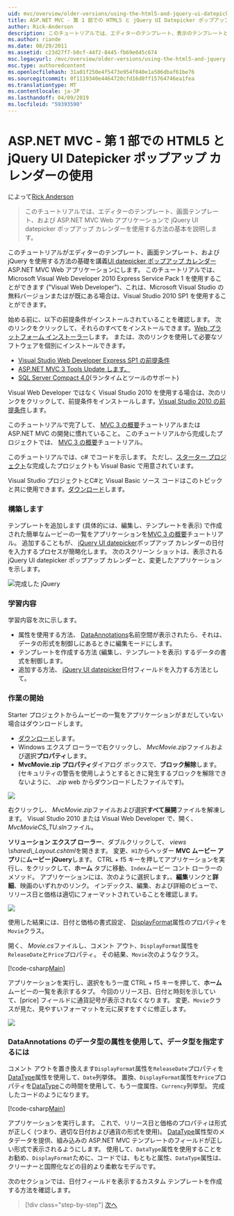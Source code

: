 ```yaml
---
uid: mvc/overview/older-versions/using-the-html5-and-jquery-ui-datepicker-popup-calendar-with-aspnet-mvc/using-the-html5-and-jquery-ui-datepicker-popup-calendar-with-aspnet-mvc-part-1
title: ASP.NET MVC - 第 1 部での HTML5 と jQuery UI Datepicker ポップアップ カレンダーの使用 |Microsoft Docs
author: Rick-Anderson
description: このチュートリアルでは、エディターのテンプレート、表示のテンプレートと、ASP.NET MV の jQuery UI datepicker ポップアップ カレンダーを操作する方法の基本を説明しています.
ms.author: riande
ms.date: 08/29/2011
ms.assetid: c23d27f7-b0cf-44f2-8445-fb69e045c674
msc.legacyurl: /mvc/overview/older-versions/using-the-html5-and-jquery-ui-datepicker-popup-calendar-with-aspnet-mvc/using-the-html5-and-jquery-ui-datepicker-popup-calendar-with-aspnet-mvc-part-1
msc.type: authoredcontent
ms.openlocfilehash: 31a01f250e4f5473e954f040e1a506dbaf61be76
ms.sourcegitcommit: 0f1119340e4464720cfd16d0ff15764746ea1fea
ms.translationtype: MT
ms.contentlocale: ja-JP
ms.lasthandoff: 04/09/2019
ms.locfileid: "59393590"
---
```

# <a name="using-the-html5-and-jquery-ui-datepicker-popup-calendar-with-aspnet-mvc---part-1"></a>ASP.NET MVC - 第 1 部での HTML5 と jQuery UI Datepicker ポップアップ カレンダーの使用

によって[Rick Anderson]((https://twitter.com/RickAndMSFT))

> このチュートリアルでは、エディターのテンプレート、画面テンプレート、および ASP.NET MVC Web アプリケーションで jQuery UI datepicker ポップアップ カレンダーを使用する方法の基本を説明します。


このチュートリアルがエディターのテンプレート、画面テンプレート、および jQuery を使用する方法の基礎を講義[UI datepicker ポップアップ カレンダー](http://plugins.jquery.com/project/datepicker) ASP.NET MVC Web アプリケーションにします。 このチュートリアルでは、Microsoft Visual Web Developer 2010 Express Service Pack 1 を使用することができます (&quot;Visual Web Developer&quot;)、これは、Microsoft Visual Studio の無料バージョンまたはが既にある場合は、Visual Studio 2010 SP1 を使用することができます。

始める前に、以下の前提条件がインストールされていることを確認します。 次のリンクをクリックして、それらのすべてをインストールできます。[Web プラットフォーム インストーラー](https://www.microsoft.com/web/gallery/install.aspx?appid=VWD2010SP1Pack)します。 または、次のリンクを使用して必要なソフトウェアを個別にインストールできます。

- [Visual Studio Web Developer Express SP1 の前提条件](https://www.microsoft.com/web/gallery/install.aspx?appid=VWD2010SP1Pack)
- [ASP.NET MVC 3 Tools Update します。](https://www.microsoft.com/web/gallery/install.aspx?appsxml=&amp;appid=MVC3)
- [SQL Server Compact 4.0](https://www.microsoft.com/web/gallery/install.aspx?appid=SQLCE;SQLCEVSTools_4_0)(ランタイムとツールのサポート)

Visual Web Developer ではなく Visual Studio 2010 を使用する場合は、次のリンクをクリックして、前提条件をインストールします。[Visual Studio 2010 の前提条件](https://www.microsoft.com/web/gallery/install.aspx?appsxml=&amp;appid=VS2010SP1Pack)します。

このチュートリアルで完了して、 [MVC 3 の概要](../getting-started-with-aspnet-mvc3/cs/intro-to-aspnet-mvc-3.md)チュートリアルまたは ASP.NET MVC の開発に慣れていること。 このチュートリアルから完成したプロジェクトでは、 [MVC 3 の概要](../getting-started-with-aspnet-mvc3/cs/intro-to-aspnet-mvc-3.md)チュートリアル。

このチュートリアルでは、c# でコードを示します。 ただし、[スターター プロジェクト](https://archive.msdn.microsoft.com/Project/Download/FileDownload.aspx?ProjectName=aspnetmvcsamples&amp;DownloadId=15800)な完成したプロジェクトも Visual Basic で用意されています。

Visual Studio プロジェクトとC#と Visual Basic ソース コードはこのトピックと共に使用できます。[ダウンロード](https://archive.msdn.microsoft.com/Project/Download/FileDownload.aspx?ProjectName=aspnetmvcsamples&amp;DownloadId=15800)します。

### <a name="what-youll-build"></a>構築します

テンプレートを追加します (具体的には、編集し、テンプレートを表示) で作成された簡単なムービーの一覧をアプリケーションを[MVC 3 の概要](../getting-started-with-aspnet-mvc3/cs/intro-to-aspnet-mvc-3.md)チュートリアル。 追加することもが、 [jQuery UI datepicker](http://jqueryui.com/demos/datepicker/)ポップアップ カレンダーの日付を入力するプロセスが簡略化します。 次のスクリーン ショットは、表示される jQuery UI datepicker ポップアップ カレンダーと、変更したアプリケーションを示します。

![完成した jQuery](using-the-html5-and-jquery-ui-datepicker-popup-calendar-with-aspnet-mvc-part-1/_static/image1.png)

### <a name="skills-youll-learn"></a>学習内容

学習内容を次に示します。

- 属性を使用する方法、 [DataAnnotations](https://msdn.microsoft.com/library/system.componentmodel.dataannotations.aspx)名前空間が表示されたら、それは、データの形式を制御しにあるときに編集モードにします。
- テンプレートを作成する方法 (編集し、テンプレートを表示) するデータの書式を制御します。
- 追加する方法、 [jQuery UI datepicker](http://jqueryui.com/demos/datepicker/)日付フィールドを入力する方法として。

### <a name="getting-started"></a>作業の開始

Starter プロジェクトからムービーの一覧をアプリケーションがまだしていない場合はダウンロードします。 

* [ダウンロード](https://code.msdn.microsoft.com/Introduction-to-MVC-3-10d1b098)します。
* Windows エクスプ ローラーで右クリックし、 *MvcMovie.zip*ファイルおよび選択**プロパティ**します。 
* **MvcMovie.zip プロパティ**ダイアログ ボックスで、**ブロック解除**します。 (セキュリティの警告を使用しようとするときに発生するブロックを解除できないように、 *.zip* web からダウンロードしたファイルです)。

![](using-the-html5-and-jquery-ui-datepicker-popup-calendar-with-aspnet-mvc-part-1/_static/image2.png)

右クリックし、 *MvcMovie.zip*ファイルおよび選択**すべて展開**ファイルを解凍します。 Visual Studio 2010 または Visual Web Developer で、開く、 *MvcMovieCS\_TU.sln*ファイル。

**ソリューション エクスプ ローラー**、ダブルクリックして、 *views \shared\\_Layout.cshtml*を開きます。 変更、`H1`からヘッダー **MVC ムービー アプリ**に**ムービー jQuery**します。 CTRL + f5 キーを押してアプリケーションを実行し、をクリックして、**ホーム** タブに移動、`Index`ムービー コント ローラーのメソッド。 アプリケーションには、次のように選択します。、**編集**リンクと**詳細**、映画のいずれかのリンク。 インデックス、編集、および詳細のビューで、リリース日と価格は適切にフォーマットされていることを確認します。

![](using-the-html5-and-jquery-ui-datepicker-popup-calendar-with-aspnet-mvc-part-1/_static/image3.png)

使用した結果には、日付と価格の書式設定、 [DisplayFormat](https://msdn.microsoft.com/library/system.componentmodel.dataannotations.displayformatattribute.aspx)属性のプロパティを`Movie`クラス。

開く、 *Movie.cs*ファイルし、コメント アウト、`DisplayFormat`属性を`ReleaseDate`と`Price`プロパティ。 その結果、`Movie`次のようなクラス。

[!code-csharp[Main](using-the-html5-and-jquery-ui-datepicker-popup-calendar-with-aspnet-mvc-part-1/samples/sample1.cs)]

アプリケーションを実行し、選択をもう一度 CTRL + f5 キーを押して、**ホーム**ムービーの一覧を表示するタブ。 今回のリリース日、日付と時刻を示していて、[price] フィールドに通貨記号が表示されなくなります。 変更、`Movie`クラスが見た、見やすいフォーマットを元に戻すをすぐに修正します。

![](using-the-html5-and-jquery-ui-datepicker-popup-calendar-with-aspnet-mvc-part-1/_static/image4.png)

### <a name="using-the-dataannotations-datatype-attribute-to-specify-the-data-type"></a>DataAnnotations のデータ型の属性を使用して、データ型を指定するには

コメント アウトを置き換えます`DisplayFormat`属性を`ReleaseDate`プロパティを[DataType](https://msdn.microsoft.com/library/system.componentmodel.dataannotations.datatype.aspx)属性を使用して、`Date`列挙体。 置換、`DisplayFormat`属性を`Price`プロパティを[DataType](https://msdn.microsoft.com/library/system.componentmodel.dataannotations.datatype.aspx)この時間を使用して、もう一度属性、`Currency`列挙型。 完成したコードのようになります。

[!code-csharp[Main](using-the-html5-and-jquery-ui-datepicker-popup-calendar-with-aspnet-mvc-part-1/samples/sample2.cs)]

アプリケーションを実行します。 これで、リリース日と価格のプロパティは形式が正しく (つまり、適切な日付および通貨の形式を使用)。 [DataType](https://msdn.microsoft.com/library/system.componentmodel.dataannotations.datatype.aspx)属性型のメタデータを提供、組み込みの ASP.NET MVC テンプレートのフィールドが正しい形式で表示されるようにします。 使用して、`DataType`属性を使用することをお勧め、`DisplayFormat`ために、コードでは、もともと属性、`DataType`属性は、クリーナーと国際化などの目的より柔軟なモデルです。

次のセクションでは、日付フィールドを表示するカスタム テンプレートを作成する方法を確認します。

> [!div class="step-by-step"]
> [次へ](using-the-html5-and-jquery-ui-datepicker-popup-calendar-with-aspnet-mvc-part-2.md)

